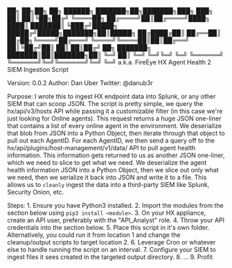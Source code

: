 ██╗  ██╗██╗  ██╗     ██████╗       ███████╗██╗███████╗███╗   ███╗
██║  ██║╚██╗██╔╝     ╚════██╗      ██╔════╝██║██╔════╝████╗ ████║
███████║ ╚███╔╝█████╗ █████╔╝█████╗███████╗██║█████╗  ██╔████╔██║
██╔══██║ ██╔██╗╚════╝██╔═══╝ ╚════╝╚════██║██║██╔══╝  ██║╚██╔╝██║
██║  ██║██╔╝ ██╗     ███████╗      ███████║██║███████╗██║ ╚═╝ ██║
╚═╝  ╚═╝╚═╝  ╚═╝     ╚══════╝      ╚══════╝╚═╝╚══════╝╚═╝     ╚═╝
a.k.a. FireEye HX Agent Health 2 SIEM Ingestion Script


Version: 0.0.2
Author: Dan Uber
Twitter: @danub3r


Purpose: I wrote this to ingest HX endpoint data into Splunk, or any other SIEM that can scoop JSON.
         The script is pretty simple, we query the hx/api/v3/hosts API while passing it a customizable
         filter (in this case we're just looking for Online agents). This request returns a huge JSON
         one-liner that contains a list of every online agent in the environment.
         We deserialize that blob from JSON into a Python Object, then iterate through that object 
         to pull out each AgentID. For each AgentID, we then send a query off to the
         hx/api/plugins/host-management/v1/data/ API to pull agent health information. This information
         gets returned to us as another JSON one-liner, which we need to slice to get what we need. 
         We deserialize the agent health information JSON into a Python Object, then we slice out only
         what we need, then we serialize it back into JSON and write it to a file. This allows us to
         `cleanly` ingest the data into a third-party SIEM like Splunk, Security Onion, etc.
         
         
Steps: 1. Ensure you have Python3 installed.
       2. Import the modules from the <Modules> section below using `pip3 install <module>`.
       3. On your HX appliance, create an API user, preferably with the "API_Analyst" role.
       4. Throw your API credentials into the <API Credentials> section below.
       5. Place this script in it's own folder. Alternatively, you could run it from location 1 and change the cleanup/output scripts to target location 2.
       6. Leverage Cron or whatever else to handle running the script on an interval.
       7. Configure your SIEM to ingest files it sees created in the targeted output directory.
       8. ...
       9. Profit
